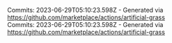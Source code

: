 Commits: 2023-06-29T05:10:23.598Z - Generated via https://github.com/marketplace/actions/artificial-grass
<br>
Commits: 2023-06-29T05:10:23.598Z - Generated via https://github.com/marketplace/actions/artificial-grass
<br>
